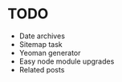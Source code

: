 # TODO

* Date archives
* Sitemap task
* Yeoman generator
* Easy node module upgrades
* Related posts
